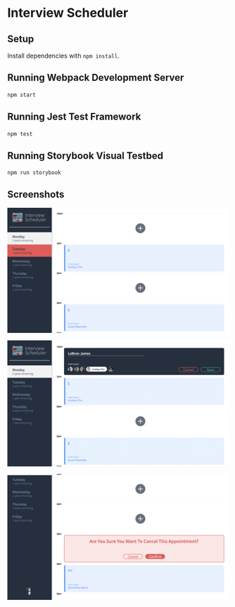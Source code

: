 # Interview Scheduler

## Setup

Install dependencies with `npm install`.

## Running Webpack Development Server

```sh
npm start
```

## Running Jest Test Framework

```sh
npm test
```

## Running Storybook Visual Testbed

```sh
npm run storybook
```
## Screenshots

!["Screenshot of Daily schedule"](https://github.com/Campr1/scheduler/blob/master/docs/Schedule.png?raw=true)

!["Screenshot of appointment being booked"](https://github.com/Campr1/scheduler/blob/master/docs/book-interview.png?raw=true)

!["Screenshot of appointment being cancelled"](https://github.com/Campr1/scheduler/blob/master/docs/cancel-appointment.png?raw=true)